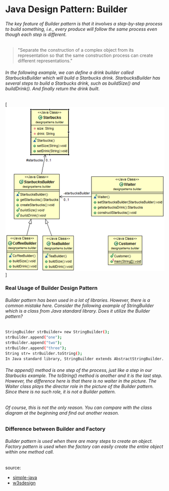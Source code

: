 # Java Design Pattern: Builder

###### The key feature of Builder pattern is that it involves a step-by-step process to build something, i.e., every produce will follow the same process even though each step is different.

>"Separate the construction of a complex object from its representation so that
the same construction process can create different representations."

###### In the following example, we can define a drink builder called StarbucksBuilder which will build a Starbucks drink. StarbucksBuilder has several steps to build a Starbucks drink, such as buildSize() and buildDrink(). And finally return the drink built.

[![Builder-pattern](../../../../resources/img/builder.png)]

### Real Usage of Builder Design Pattern

###### Builder pattern has been used in a lot of libraries. However, there is a common mistake here. Consider the following example of StringBuilder which is a class from Java standard library. Does it utilize the Builder pattern?
```sh
StringBuilder strBuilder= new StringBuilder();
strBuilder.append("one");
strBuilder.append("two");
strBuilder.append("three");
String str= strBuilder.toString();
In Java standard library, StringBuilder extends AbstractStringBuilder.
```
###### The append() method is one step of the process, just like a step in our Starbucks example. The toString() method is another and it is the last step. However, the difference here is that there is no waiter in the picture. The Waiter class plays the director role in the picture of the Builder pattern. Since there is no such role, it is not a Builder pattern.

###### Of course, this is not the only reason. You can compare with the class diagram at the beginning and find out another reason.

### Difference between Builder and Factory

###### Builder pattern is used when there are many steps to create an object. Factory pattern is used when the factory can easily create the entire object within one method call.


source:
- [simple-java](https://www.programcreek.com/2013/02/java-design-pattern-builder/) 
- [w3sdesign](http://www.w3sdesign.com/index0100.php)